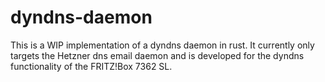 # dyndns-daemon

This is a WIP implementation of a dyndns daemon in rust. It currently only targets the Hetzner dns email daemon and is
developed for the dyndns functionality of the FRITZ!Box 7362 SL.


